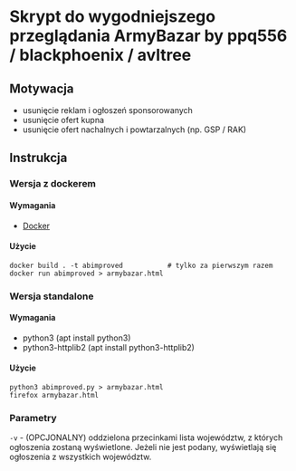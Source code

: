 # Skrypt do wygodniejszego przeglądania ArmyBazar by ppq556 / blackphoenix / avltree

## Motywacja
- usunięcie reklam i ogłoszeń sponsorowanych
- usunięcie ofert kupna
- usunięcie ofert nachalnych i powtarzalnych (np. GSP / RAK)

## Instrukcja

### Wersja z dockerem

#### Wymagania
- [Docker](https://docs.docker.com/install/)

#### Użycie
```shell script
docker build . -t abimproved           # tylko za pierwszym razem
docker run abimproved > armybazar.html
```

### Wersja standalone

#### Wymagania
- python3 (apt install python3)
- python3-httplib2 (apt install python3-httplib2)

#### Użycie
```shell script
python3 abimproved.py > armybazar.html
firefox armybazar.html
```

### Parametry
``` -v ``` - (OPCJONALNY) oddzielona przecinkami lista województw, z których ogłoszenia zostaną wyświetlone. Jeżeli nie jest podany, wyświetlają się ogłoszenia z wszystkich województw.
